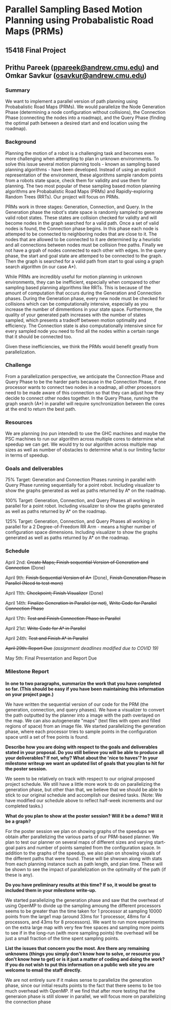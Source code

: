 # Parallel Sampling Based Motion Planning using Probabalistic Road Maps (PRMs)
## 15418 Final Project
## Prithu Pareek (ppareek@andrew.cmu.edu) and Omkar Savkur (osavkur@andrew.cmu.edu)

### Summary
We want to implement a parallel version of path planning using Probabalistic Road Maps (PRMs). We would parallelize the Node Generation Phase (determining a node configuration without collisions), the Connection Phase (connecting the nodes into a roadmap), and the Query Phase (finding the optimal path between a desired start and end location using the roadmap).
### Background
Planning the motion of a robot is a challenging task and becomes even more challenging when attempting to plan in unknown envirornments. To solve this issue several motion planning tools - known as sampling based planning algorithms - have been developed. Instead of using an explicit representation of the environment, these algorithms sample random points from a robots state space, check them for validity and use them for planning. The two most popular of these sampling based motion planning algorithms are Probabalistic Road Maps (PRMs) and Rapidly-exploring Random Trees (RRTs). Our project will focus on PRMs.

PRMs work in three stages: Generation, Connection, and Query. In the Generation phase the robot's state space is randomly sampled to generate valid robot states. These states are collision checked for validty and will become nodes in the graph searched for a valid path. Once a set of valid nodes is found, the Connection phase begins. In this phase each node is attemped to be connected to neighboring nodes that are close to it. The nodes that are allowed to be connected to it are determined by a heuristic and all connections between nodes must be collision free paths. Finally we not have a grpah of nodes connected to each other with edges. In the query phase, the start and goal state are attemped to be connected to the graph. Then the graph is searched for a valid path from start to goal using a graph search algorithm (in our case A*).

While PRMs are incredibly useful for motion planning in unknown environments, they can be inefficient, especially when compared to other sampling based planning algorithms like RRTs. This is because of the amount of computation that occurs during the Generation and Connection phases. During the Generation phase, every new node must be checked for collisions which can be computationally intensive, especially as you increase the number of dimmentions in your state space. Furthermore, the quality of your generated path increases with the number of states sampled, which presents a tradeoff between motion optimality and efficiency. The Connection state is also computationally intensive since for every sampled node you need to find all the nodes within a certain range that it should be connected too.

Given these inefficiencies, we think the PRMs would benefit greatly from parallelization.
### Challenge
From a parallelization perspective, we anticipate the Connection Phase and Query Phase to be the harder parts because in the Connection Phase, if one processor wants to connect two nodes in a roadmap, all other processors need to be made aware of this connection so that they can adjust how they decide to connect other nodes together. In the Query Phase, running the graph search (A*) in parallel will require synchronization between the cores at the end to return the best path.
### Resources
We are planning (no pun intended) to use the GHC machines and maybe the PSC machines to run our algorithm across multiple cores to determine what speedup we can get. We would try to our algorithm across multiple map sizes as well as number of obstacles to determine what is our limiting factor in terms of speedup.

### Goals and deliverables
75% Target: Generation and Connection Phases running in parallel with Query Phase running sequentially for a point robot. Including visualizer to show the graphs generated as well as paths returned by A* on the roadmap.

100% Target: Generation, Connection, and Query Phases all working in parallel for a point robot. Including visualizer to show the graphs generated as well as paths returned by A* on the roadmap.

125% Target: Generation, Connection, and Query Phases all working in parallel for a 2 Degree-of-Freedom RR Arm - means a higher number of configuration space dimensions. Including visualizer to show the graphs generated as well as paths returned by A* on the roadmap.

### Schedule
April 2nd: ~~Create Maps; Finish sequential Version of Generation and Connection~~ (Done)

April 9th: ~~Finish Sequential Version of A*~~ (Done), ~~Finish Generation Phase in Parallel (Need to test more)~~

April 11th: ~~Checkpoint; Finish Visualizer~~ (Done)

April 14th: ~~Finalize Generation in Parallel (or not)~~, ~~Write Code for Parallel Connection Phase~~

April 17th: ~~Test and Finish Connection Phase in Parallel~~

April 21st: ~~Write Code for A* in Parallel~~

April 24th: ~~Test and Finish A* in Parallel~~

~~April 29th: Report Due~~ _(assignment deadlines modified due to COVID 19)_

May 5th: Final Presentation and Report Due

### Milestone Report
#### 
**In one to two paragraphs, summarize the work that you have completed so far. (This should be easy if you have been maintaining this information on your project page.)**

We have written the sequential version of our code for the PRM (the generation, connection, and query phases). We have a visualizer to convert the path outputted by the planner into a image with the path overlayed on the map. We can also autogenerate "maps" (text files with open and filled regions of space) from an image file. We started parallelizing the generation phase, where each processor tries to sample points in the configuration space until a set of free points is found.

**Describe how you are doing with respect to the goals and deliverables stated in your proposal. Do you still believe you will be able to produce all your deliverables? If not, why? What about the 'nice to haves'? In your milestone writeup we want an updated list of goals that you plan to hit for the poster session.**

We seem to be relatively on track with respect to our original proposed project schedule. We still have a little more work to do on parallelizing the generation phase, but other than that, we believe that we should be able to stick to our original schedule and accomplish our desired tasks. (Note: We have modified our schedule above to reflect half-week increments and our completed tasks.)

**What do you plan to show at the poster session? Will it be a demo? Will it be a graph?**

For the poster session we plan on showing graphs of the speedups we obtain after parallelizing the various parts of our PRM-based planner. We plan to test our planner on several maps of different sizes and varying start-goal pairs and number of points sampled from the configuration space. In addition to the graphs of the speedup, we also plan on showing visuals of the different paths that were found. These will be shwown along with stats from each planning instance such as path length, and plan time. These will be shown to see the impact of parallelization on the optimality of the path (if these is any).

**Do you have preliminary results at this time? If so, it would be great to included them in your milestone write-up.**

We started parallelizing the generation phase and saw that the overhead of using OpenMP to divide up the sampling amoung the different processors seems to be greater than the time taken for 1 processor at sampling 10000 points from the large1 map (around 33ms for 1 processor, 48ms for 4 processors, and 43ms for 8 processors). We want to run more experiments on the extra large map with very few free spaces and sampling more points to see if in the long-run (with more sampling points) the overhead will be just a small fraction of the time spent sampling points.

**List the issues that concern you the most. Are there any remaining unknowns (things you simply don't know how to solve, or resource you don't know how to get) or is it just a matter of coding and doing the work? If you do not wish to put this information on a public web site you are welcome to email the staff directly.**

We are not entirely sure if it makes sense to parallelize the generation phase, since our initial results points to the fact that there seems to be too much overhead with OpenMP. If we find that after more testing that the generaion phase is still slower in parallel, we will focus more on parallelizing the connection phase
